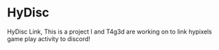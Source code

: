 # HyDisc
HyDisc Link, This is a project I and T4g3d are working on to link hypixels game play activity to discord!
